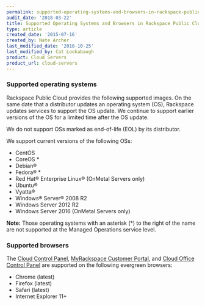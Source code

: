 ```yaml
---
permalink: supported-operating-systems-and-browsers-in-rackspace-public-cloud/
audit_date: '2018-03-22'
title: Supported Operating Systems and Browsers in Rackspace Public Cloud
type: article
created_date: '2015-07-16'
created_by: Nate Archer
last_modified_date: '2018-10-25'
last_modified_by: Cat Lookabaugh
product: Cloud Servers
product_url: cloud-servers
---
```


### Supported operating systems

Rackspace Public Cloud provides the following supported images.
On the same date that a distributor updates an operating system (OS), Rackspace updates services to support
the OS update. We continue to support earlier versions of the OS for a limited time after the OS update.

We do not support OSs marked as end-of-life (EOL) by its distributor.

We support current versions of the following OSs:

-   CentOS
-   CoreOS *
-   Debian®
-   Fedora® *
-   Red Hat® Enterprise Linux® (OnMetal Servers only)
-   Ubuntu®
-   Vyatta®
-   Windows® Server® 2008 R2
-   Windows Server 2012 R2
-   Windows Server 2016 (OnMetal Servers only)

**Note:** Those operating systems with an asterisk (\*) to the right of the name are not supported at the Managed Operations service level.

### Supported browsers

The [Cloud Control Panel](http://login.rackspace.com),
[MyRackspace Customer Portal](https://my.rackspace.com/portal/auth/login), and
[Cloud Office Control Panel](https://cp.rackspace.com) are supported on the
following evergreen browsers:

- Chrome (latest)
- Firefox (latest)
- Safari (latest)
- Internet Explorer 11+
